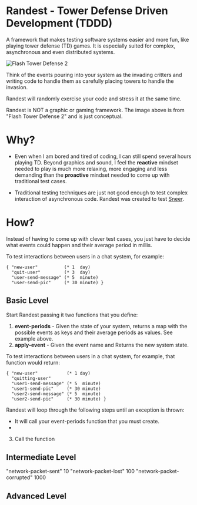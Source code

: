 # Randest - Tower Defense Driven Development (TDDD)

A framework that makes testing software systems easier and more fun, like playing tower defense (TD) games. It is especially suited for complex, asynchronous and even distributed systems.

![Flash Tower Defense 2](http://i.imgur.com/YZBRjSt.png)

Think of the events pouring into your system as the invading critters and writing code to handle them as carefully placing towers to handle the invasion.

Randest will randomly exercise your code and stress it at the same time.

Randest is NOT a graphic or gaming framework. The image above is from "Flash Tower Defense 2" and is just conceptual.


# Why?

- Even when I am bored and tired of coding, I can still spend several hours playing TD. Beyond graphics and sound, I feel the **reactive** mindset needed to play is much more relaxing, more engaging and less demanding than the **proactive** mindset needed to come up with traditional test cases.

- Traditional testing techniques are just not good enough to test complex interaction of asynchronous code. Randest was created to test [Sneer](http://sneer.me).


# How?

Instead of having to come up with clever test cases, you just have to decide what events could happen and their average period in millis.

To test interactions between users in a chat system, for example:

```
{ "new-user"          (* 1  day)
  "quit-user"         (* 3  day)
  "user-send-message" (* 5  minute)
  "user-send-pic"     (* 30 minute) }
```

## Basic Level

Start Randest passing it two functions that you define:
1. **event-periods** - Given the state of your system, returns a map with the possible events as keys and their average periods as values. See example above.
2. **apply-event** - Given the event name and Returns the new system state.

To test interactions between users in a chat system, for example, that function would return:

```
{ "new-user"           (* 1 day)
  "quitting-user"
  "user1-send-message" (* 5  minute)
  "user1-send-pic"     (* 30 minute)
  "user2-send-message" (* 5  minute)
  "user2-send-pic"     (* 30 minute) }
```


Randest will loop through the following steps until an exception is thrown:

- It will call your event-periods function that you must create.
- 
3. Call the function 

## Intermediate Level

  "network-packet-sent"      10
  "network-packet-lost"      100
  "network-packet-corrupted" 1000 

## Advanced Level
